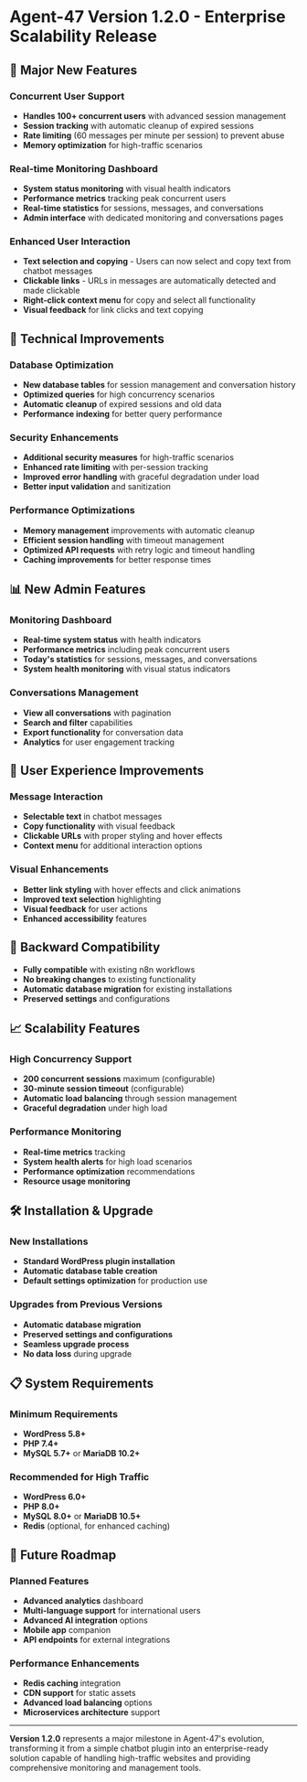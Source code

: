 # Agent-47 Version 1.2.0 - Enterprise Scalability Release

## 🚀 Major New Features

### Concurrent User Support
- **Handles 100+ concurrent users** with advanced session management
- **Session tracking** with automatic cleanup of expired sessions
- **Rate limiting** (60 messages per minute per session) to prevent abuse
- **Memory optimization** for high-traffic scenarios

### Real-time Monitoring Dashboard
- **System status monitoring** with visual health indicators
- **Performance metrics** tracking peak concurrent users
- **Real-time statistics** for sessions, messages, and conversations
- **Admin interface** with dedicated monitoring and conversations pages

### Enhanced User Interaction
- **Text selection and copying** - Users can now select and copy text from chatbot messages
- **Clickable links** - URLs in messages are automatically detected and made clickable
- **Right-click context menu** for copy and select all functionality
- **Visual feedback** for link clicks and text copying

## 🔧 Technical Improvements

### Database Optimization
- **New database tables** for session management and conversation history
- **Optimized queries** for high concurrency scenarios
- **Automatic cleanup** of expired sessions and old data
- **Performance indexing** for better query performance

### Security Enhancements
- **Additional security measures** for high-traffic scenarios
- **Enhanced rate limiting** with per-session tracking
- **Improved error handling** with graceful degradation under load
- **Better input validation** and sanitization

### Performance Optimizations
- **Memory management** improvements with automatic cleanup
- **Efficient session handling** with timeout management
- **Optimized API requests** with retry logic and timeout handling
- **Caching improvements** for better response times

## 📊 New Admin Features

### Monitoring Dashboard
- **Real-time system status** with health indicators
- **Performance metrics** including peak concurrent users
- **Today's statistics** for sessions, messages, and conversations
- **System health monitoring** with visual status indicators

### Conversations Management
- **View all conversations** with pagination
- **Search and filter** capabilities
- **Export functionality** for conversation data
- **Analytics** for user engagement tracking

## 🎯 User Experience Improvements

### Message Interaction
- **Selectable text** in chatbot messages
- **Copy functionality** with visual feedback
- **Clickable URLs** with proper styling and hover effects
- **Context menu** for additional interaction options

### Visual Enhancements
- **Better link styling** with hover effects and click animations
- **Improved text selection** highlighting
- **Visual feedback** for user actions
- **Enhanced accessibility** features

## 🔄 Backward Compatibility

- **Fully compatible** with existing n8n workflows
- **No breaking changes** to existing functionality
- **Automatic database migration** for existing installations
- **Preserved settings** and configurations

## 📈 Scalability Features

### High Concurrency Support
- **200 concurrent sessions** maximum (configurable)
- **30-minute session timeout** (configurable)
- **Automatic load balancing** through session management
- **Graceful degradation** under high load

### Performance Monitoring
- **Real-time metrics** tracking
- **System health alerts** for high load scenarios
- **Performance optimization** recommendations
- **Resource usage monitoring**

## 🛠️ Installation & Upgrade

### New Installations
- **Standard WordPress plugin installation**
- **Automatic database table creation**
- **Default settings optimization** for production use

### Upgrades from Previous Versions
- **Automatic database migration**
- **Preserved settings and configurations**
- **Seamless upgrade process**
- **No data loss** during upgrade

## 📋 System Requirements

### Minimum Requirements
- **WordPress 5.8+**
- **PHP 7.4+**
- **MySQL 5.7+** or **MariaDB 10.2+**

### Recommended for High Traffic
- **WordPress 6.0+**
- **PHP 8.0+**
- **MySQL 8.0+** or **MariaDB 10.5+**
- **Redis** (optional, for enhanced caching)

## 🔮 Future Roadmap

### Planned Features
- **Advanced analytics** dashboard
- **Multi-language support** for international users
- **Advanced AI integration** options
- **Mobile app** companion
- **API endpoints** for external integrations

### Performance Enhancements
- **Redis caching** integration
- **CDN support** for static assets
- **Advanced load balancing** options
- **Microservices architecture** support

---

**Version 1.2.0** represents a major milestone in Agent-47's evolution, transforming it from a simple chatbot plugin into an enterprise-ready solution capable of handling high-traffic websites and providing comprehensive monitoring and management tools. 